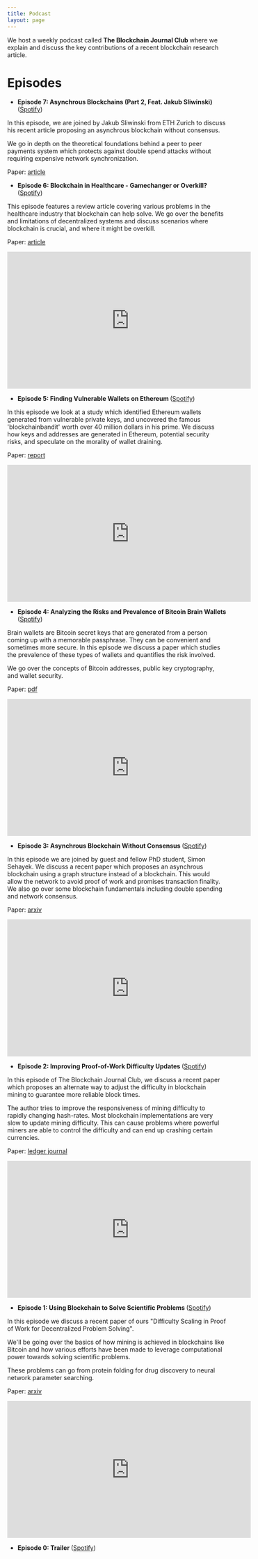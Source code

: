 ```yaml
---
title: Podcast 
layout: page 
---
```



<head>
<script src="https://ajax.googleapis.com/ajax/libs/jquery/3.2.1/jquery.min.js"></script>
</head>

<style>

#test p {
  opacity: 0;
}
</style>

<script>
$("#test p").delay(10).animate({ opacity: 1  }, 700);
</script>

<p id="test"> We host a weekly podcast called <b> The Blockchain Journal Club </b> where we explain and discuss the key contributions of a recent blockchain research article. 

</p>


<h1> Episodes </h1>

* <b> Episode 7: Asynchrous Blockchains (Part 2, Feat. Jakub Sliwinski) </b> (<a href="https://open.spotify.com/episode/6J9Ir0wUrCiYD2nVoh1rSI?si=UjeXdOuQT_6EP5Of2Y2vpQ" target="_blank">Spotify</a>)

In this episode, we are joined by Jakub Sliwinski from ETH Zurich to discuss his recent article proposing an asynchrous blockchain without consensus.

We go in depth on the theoretical foundations behind a peer to peer payments system which protects against double spend attacks without requiring expensive network synchronization.

Paper: [article](https://arxiv.org/pdf/1909.10926.pdf)

* <b> Episode 6:  Blockchain in Healthcare - Gamechanger or Overkill? </b> (<a href="https://open.spotify.com/episode/6J9Ir0wUrCiYD2nVoh1rSI?si=UjeXdOuQT_6EP5Of2Y2vpQ" target="_blank">Spotify</a>)

This episode features a review article covering various problems in the healthcare industry that blockchain can help solve.
We go over the benefits and limitations of decentralized systems and discuss scenarios where blockchain is crucial, and where it might be overkill.

Paper: [article](https://academic.oup.com/jamia/article/24/6/1211/4108087)

<iframe width="560" height="315" src="https://www.youtube.com/embed/JkyNx7L3iHY" frameborder="0" allow="accelerometer; autoplay; encrypted-media; gyroscope; picture-in-picture" allowfullscreen></iframe>

* <b> Episode 5:  Finding Vulnerable Wallets on Ethereum </b> (<a href="https://open.spotify.com/episode/0vMBqsEkeRKL3n3eYnGFg3?si=3Z4OLRajRVmfnIsgFs4HXQ" target="_blank">Spotify</a>)

In this episode we look at a study which identified Ethereum wallets generated from vulnerable private keys, and uncovered the famous 'blockchainbandit' worth over 40 million dollars in his prime.
We discuss how keys and addresses are generated in Ethereum, potential security risks, and speculate on the morality of wallet draining.

Paper: [report](https://www.ise.io/casestudies/ethercombing/)

<iframe width="560" height="315" src="https://www.youtube.com/embed/EOsGpEF1z5Q" frameborder="0" allow="accelerometer; autoplay; encrypted-media; gyroscope; picture-in-picture" allowfullscreen></iframe>

* <b> Episode 4: Analyzing the Risks and Prevalence of Bitcoin Brain Wallets </b> (<a href="https://open.spotify.com/episode/32YkwDW10NzYHDvUKhzFSK?si=EZGY_u05TZ-hy39wDFwBvw" target="_blank">Spotify</a>)

Brain wallets are Bitcoin secret keys that are generated from a person coming up with a memorable passphrase. They can be convenient and sometimes more secure. In this episode we discuss a paper which studies the prevalence of these types of wallets and quantifies the risk involved.

We go over the concepts of Bitcoin addresses, public key cryptography, and wallet security.

Paper: [pdf](https://fc16.ifca.ai/preproceedings/36_Vasek.pdf)

<iframe width="560" height="315" src="https://www.youtube.com/embed/4wIR_uEyhiI" frameborder="0" allow="accelerometer; autoplay; encrypted-media; gyroscope; picture-in-picture" allowfullscreen></iframe>

* <b> Episode 3: Asynchrous Blockchain Without Consensus </b> (<a href="https://open.spotify.com/episode/0M7b187OR1buXTVuW1hHOT?si=ssluUyr6SC6JxE-AwPSwcQ" target="_blank">Spotify</a>)

In this episode we are joined by guest and fellow PhD student, Simon Sehayek. 
We discuss a recent paper which proposes an asynchrous blockchain using a graph structure instead of a blockchain. 
This would allow the network to avoid proof of work and promises transaction finality. 
We also go over some blockchain fundamentals including double spending and network consensus.

Paper: [arxiv](https://arxiv.org/pdf/1909.10926.pdf)

<iframe width="560" height="315" src="https://www.youtube.com/embed/jmhJ2igzTkQ" frameborder="0" allow="accelerometer; autoplay; encrypted-media; gyroscope; picture-in-picture" allowfullscreen></iframe>

* <b> Episode 2: Improving Proof-of-Work Difficulty Updates </b> (<a href="https://open.spotify.com/episode/5G9G4gXlVGJXwtHMeRa9U3?si=MPeqq6ChQyStI_OyoEXrCw" target="_blank">Spotify</a>)

In this episode of The Blockchain Journal Club, we discuss a recent paper which proposes an alternate way to adjust the difficulty in blockchain mining to guarantee more reliable block times.

The author tries to improve the responsiveness of mining difficulty to rapidly changing hash-rates. Most blockchain implementations are very slow to update mining difficulty. This can cause problems where powerful miners are able to control the difficulty and can end up crashing certain currencies.

Paper: [ledger journal](https://ledgerjournal.org/ojs/ledger/article/view/195/187)

<iframe width="560" height="315" src="https://www.youtube.com/embed/jjCrL0ic16w" frameborder="0" allow="accelerometer; autoplay; encrypted-media; gyroscope; picture-in-picture" allowfullscreen></iframe>


* <b> Episode 1: Using Blockchain to Solve Scientific Problems  </b> (<a href="https://open.spotify.com/episode/4QCZ5AFYe1ZPHRHbYiRuAt?si=0R5FKksXRd-attTuH6QA0A" target="_blank">Spotify</a>)

In this episode we discuss a recent paper of ours "Difficulty Scaling in Proof of Work for Decentralized Problem Solving".

We'll be going over the basics of how mining is achieved in blockchains like Bitcoin and how various efforts have been made to leverage computational power towards solving scientific problems.

These problems can go from protein folding for drug discovery to neural network parameter searching.

Paper: [arxiv](https://arxiv.org/pdf/1911.00435.pdf)

<iframe width="560" height="315" src="https://www.youtube.com/embed/PLeTJ6bFfF4" frameborder="0" allow="accelerometer; autoplay; encrypted-media; gyroscope; picture-in-picture" allowfullscreen></iframe>

* <b> Episode 0: Trailer </b> (<a href="https://open.spotify.com/episode/3FVRAyWXSbCBYU14uZXICV?si=QMIsSC9mQYO-078POTZU5w" target="_blank">Spotify</a>)



